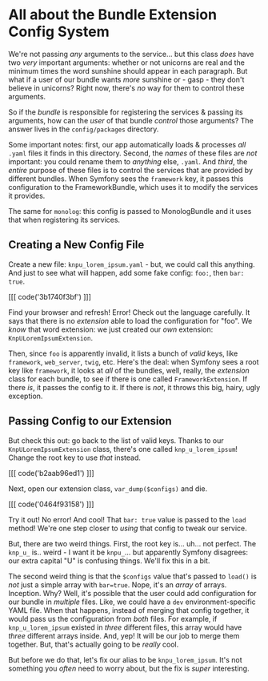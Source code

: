 # All about the Bundle Extension Config System

We're not passing *any* arguments to the service... but this class *does* have two
*very* important arguments: whether or not unicorns are real and the minimum times
the word sunshine should appear in each paragraph. But what if a user of our bundle
wants *more* sunshine or - gasp - they don't believe in unicorns? Right now, there's
*no* way for them to control these arguments.

So if the *bundle* is responsible for registering the services & passing its arguments,
how can the *user* of that bundle *control* those arguments? The answer lives in
the `config/packages` directory.

Some important notes: first, our app automatically loads & processes *all* `.yaml`
files it finds in this directory. Second, the *names* of these files are *not*
important: you could rename them to *anything* else, `.yaml`. And *third*, the
*entire* purpose of these files is to control the services that are provided by
different bundles. When Symfony sees the `framework` key, it passes this configuration
to the FrameworkBundle, which uses it to modify the services it provides.

The same for `monolog`: this config is passed to MonologBundle and it uses that
when registering its services.

## Creating a New Config File

Create a new file: `knpu_lorem_ipsum.yaml` - but, we could call this anything.
And just to see what will happen, add some fake config: `foo:`, then `bar: true`.

[[[ code('3b1740f3bf') ]]]

Find your browser and refresh! Error! Check out the language carefully. It says
that there is no *extension* able to load the configuration for "foo". We *know*
that word extension: we just created our *own* extension: `KnpULoremIpsumExtension`.

Then, since `foo` is apparently invalid, it lists a bunch of *valid* keys,
like `framework`, `web_server`, `twig`, etc. Here's the deal: when Symfony sees
a root key like `framework`, it looks at *all* of the bundles, well, really, the
*extension* class for each bundle, to see if there is one called `FrameworkExtension`.
If there *is*, it passes the config to it. If there is *not*, it throws this big,
hairy, ugly exception. 

## Passing Config to our Extension

But check this out: go back to the list of valid keys. Thanks to our
`KnpULoremIpsumExtension` class, there's one called `knp_u_lorem_ipsum`! Change
the root key to use *that* instead.

[[[ code('b2aab96ed1') ]]]

Next, open our extension class, `var_dump($configs)` and die.

[[[ code('0464f93158') ]]]

Try it out! No error! And cool! That `bar: true` value is passed to the
`load` method! We're one step closer to *using* that config to tweak our service.

But, there are two weird things. First, the root key is... uh... not perfect.
The `knp_u_` is.. weird - I want it be `knpu_`... but apparently Symfony disagrees:
our extra capital "U" is confusing things. We'll fix this in a bit.

The second weird thing is that the `$configs` value that's passed to `load()` is
*not* just a simple array with `bar=true`. Nope, it's an *array* of arrays. Inception.
Why? Well, it's possible that the user could add configuration for our bundle in
*multiple* files. Like, we could have a `dev` environment-specific YAML file. When
that happens, instead of merging that config together, it would pass us the configuration
from *both* files. For example, if `knp_u_lorem_ipsum` existed in *three* different
files, this array would have *three* different arrays inside. And, yep! It will
be our job to merge them together. But, that's actually going to be *really* cool.

But before we do that, let's fix our alias to be `knpu_lorem_ipsum`. It's not something
you *often* need to worry about, but the fix is *super* interesting.
